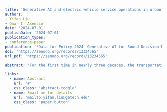 ```yaml
---
title: 'Generative AI and electric vehicle service operations in urban and remote areas'
authors:
- Yifan Liu
- Omar I. Asensio
date: '2024-07-01'
publishDate: '2024-07-01'
publication_types:
- conference-paper
publication: '*Data for Policy 2024. Generative AI for Sound Decision-Making*'
doi: 'https://zenodo.org/records/13234565'
url_pdf: 'https://zenodo.org/records/13234565'

abstract: 'For the first time in nearly three decades, the transportation sector is now the largest source of U.S. greenhouse gas emissions. To accelerate climate action, governments are promoting zero emission vehicles (ZEV) policies to accelerate the electrification of cars and trucks, as well as increase equity in access to public charging facilities. However, given the decentralized models of charging station growth, individual station operators set prices and access policies, which have created data interoperability challenges for large-scale analysis of service operations. In this talk, I will describe the use of generative AI and expert specialization to overcome fundamental evaluation challenges with distributed and unstructured digital consumer data, particularly in the context of electric vehicles. By guiding context learning with chain-of-thought prompting, we significantly reduce research evaluation costs with GPT-4, compared with conventional methods of analysis. Using this approach, we evaluate the state of the U.S. electric vehicle charging infrastructure from 2011-2022. The analysis covers 31,527 chargers nationwide, with special emphasis on reliability and distributive-equity issues that impact climate-disadvantaged communities. We uncover evidence that failures in service operations are dominant challenges to the delivery of public charging services. Survival analysis also indicates significantly lower survival rates for charging stations located in climate-disadvantaged communities, particularly for those that are not part of a network with contractual maintenance subscription services. Non-networked stations also face a higher frequency of station losses by consumers. Evidence shows persistent reliability and service provision gaps affecting 22.7 million individuals, particularly in rural communities and urban clusters not expected to be in targeted federal investment zones.'

links:
  - name: Abstract
    url: '#'
    css_class: 'abstract-toggle'
  - name: Email me for details
    url: 'mailto:yifan.liu@gatech.edu'
    css_class: 'paper-button'
---
```


<style>
.paper-button {
  background-color: white !important;
  color: #81c784 !important;
  border: 1px solid #81c784 !important;
}

.abstract-toggle {
  background-color: white !important;
  color: #81c784 !important;
  border: 1px solid #81c784 !important;
}
</style>

<script>
document.addEventListener('DOMContentLoaded', function() {
  var abstractToggle = document.querySelector('.abstract-toggle');
  var abstract = document.querySelector('.article-style');
  
  if (abstract) {
    abstract.style.display = 'none';
  }
  
  if (abstractToggle) {
    abstractToggle.addEventListener('click', function(e) {
      e.preventDefault();
      if (abstract) {
        abstract.style.display = abstract.style.display === 'none' ? 'block' : 'none';
      }
    });
  }
});
</script> 